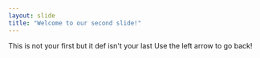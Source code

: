 ```yaml
---
layout: slide
title: "Welcome to our second slide!"
---
```

This is not your first but it def isn't your last
Use the left arrow to go back!
